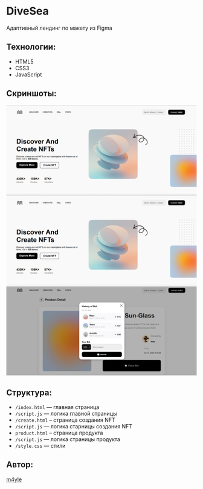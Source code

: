 # DiveSea

Адаптивный лендинг по макету из Figma

## Технологии:
- HTML5
- CSS3
- JavaScript

## Скриншоты:
<img src="/img/screenshot_1.png" width="600" />
<img src="/img/screenshot_1.png" width="600" />
<img src="/img/screenshot_3.png" width="600" />

## Структура:
- `/index.html` — главная страница
- `/script.js` — логика главной страницы
- `/create.html` – страница создания NFT
- `/script.js` — логика старницы создания NFT
- `product.html` – страница продукта
- `/script.js` — логика страницы продукта
- `/style.css` — стили

## Автор:
[m4yle](https://github.com/m4yle)
